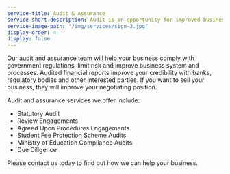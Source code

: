 ```yaml
---
service-title: Audit & Assurance
service-short-description: Audit is an opportunity for improved business systems.
service-image-path: "/img/services/sign-3.jpg"
display-order: 4
display: false
---
```

Our audit and assurance team will help your business comply with government regulations, limit risk and improve business system and processes. Audited financial reports improve your credibility with banks, regulatory bodies and other interested parties. If you want to sell your business, they will improve your negotiating position.

Audit and assurance services we offer include:

* Statutory Audit
* Review Engagements
* Agreed Upon Procedures Engagements
* Student Fee Protection Scheme Audits
* Ministry of Education Compliance Audits
* Due Diligence

Please contact us today to find out how we can help your business.
